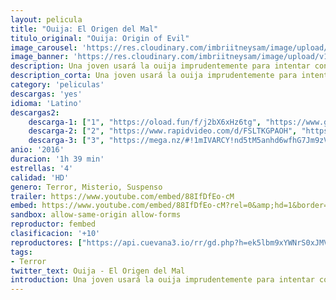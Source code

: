 ```yaml
---
layout: pelicula
title: "Ouija: El Origen del Mal"
titulo_original: "Ouija: Origin of Evil"
image_carousel: 'https://res.cloudinary.com/imbriitneysam/image/upload/v1544759911/ouija-poster-min.jpg'
image_banner: 'https://res.cloudinary.com/imbriitneysam/image/upload/v1544759912/ouija-banner-min.jpg'
description: Una joven usará la ouija imprudentemente para intentar contactarse con su padre recientemente fallecido. Ella y su grupo de amigos deberán enfrentarse a sus peores temores cuando despierten a un ser maléfico procedente del otro lado y al que solo ellos pueden devolver a su origen.
description_corta: Una joven usará la ouija imprudentemente para intentar contactarse con su padre recientemente fallecido. Ella y su grupo de amigos deberán enfrentarse a sus peores temores cuando despierten a un ser maléfico procedente del otro lado...
category: 'peliculas'
descargas: 'yes'
idioma: 'Latino'
descargas2:
    descarga-1: ["1", "https://oload.fun/f/j2bX6xHz6tg", "https://www.google.com/s2/favicons?domain=openload.co","OpenLoad","https://res.cloudinary.com/imbriitneysam/image/upload/v1541473684/mexico.png", "Latino", "HD"]
    descarga-2: ["2", "https://www.rapidvideo.com/d/FSLTKGPAOH", "https://www.google.com/s2/favicons?domain=www.rapidvideo.com","RapidVideo","https://res.cloudinary.com/imbriitneysam/image/upload/v1541473684/mexico.png", "Latino", "HD"]
    descarga-3: ["3", "https://mega.nz/#!1mIVARCY!nd5tM5anhd6wfhG7Jm9zVjMpK4eHhd164taBpW0R-Sk", "https://www.google.com/s2/favicons?domain=mega.nz","Mega","https://res.cloudinary.com/imbriitneysam/image/upload/v1541473684/mexico.png", "Latino", "HD"]
anio: '2016'
duracion: '1h 39 min'
estrellas: '4'
calidad: 'HD'
genero: Terror, Misterio, Suspenso
trailer: https://www.youtube.com/embed/88IfDfEo-cM
embed: https://www.youtube.com/embed/88IfDfEo-cM?rel=0&amp;hd=1&border=0&wmode=opaque&enablejsapi=1&modestbranding=1&controls=1&showinfo=1
sandbox: allow-same-origin allow-forms
reproductor: fembed
clasificacion: '+10'
reproductores: ["https://api.cuevana3.io/rr/gd.php?h=ek5lbm9xYWNrS0xJMVp5b21KREk0dFBLbjVkaHhkRGdrOG1jbnBpUnhhS1YycFdpbGE3UjY5U1VtM1dtajQ3SjFOWjhxWVdtcXFyYjJLZGpoZGFPb01XU3FadVkyUT09"]
tags:
- Terror
twitter_text: Ouija - El Origen del Mal
introduction: Una joven usará la ouija imprudentemente para intentar contactarse con su padre recientemente fallecido. Ella y su grupo de amigos deberán enfrentarse a sus peores temores cuando despierten a un ser maléfico procedente del otro lado...
---
```



 







